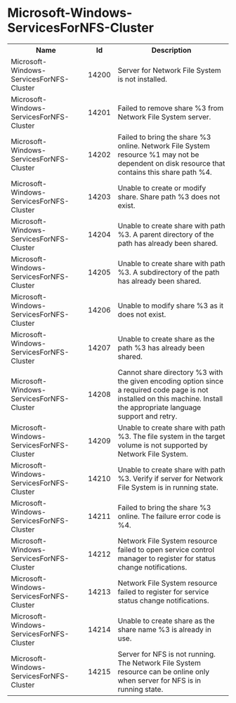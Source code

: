 # Microsoft-Windows-ServicesForNFS-Cluster

<table>
<colgroup><col/><col/><col/></colgroup>
<tr><th>Name</th><th>Id</th><th>Description</th></tr>
<tr><td>Microsoft-Windows-ServicesForNFS-Cluster</td><td>14200</td><td>Server for Network File System is not installed.</td></tr>
<tr><td>Microsoft-Windows-ServicesForNFS-Cluster</td><td>14201</td><td>Failed to remove share %3 from Network File System server.</td></tr>
<tr><td>Microsoft-Windows-ServicesForNFS-Cluster</td><td>14202</td><td>Failed to bring the share %3 online. Network File System resource %1 may not be dependent on disk resource that contains this share path %4.</td></tr>
<tr><td>Microsoft-Windows-ServicesForNFS-Cluster</td><td>14203</td><td>Unable to create or modify share. Share path %3 does not exist.</td></tr>
<tr><td>Microsoft-Windows-ServicesForNFS-Cluster</td><td>14204</td><td>Unable to create share with path %3. A parent directory of the path has already been shared.</td></tr>
<tr><td>Microsoft-Windows-ServicesForNFS-Cluster</td><td>14205</td><td>Unable to create share with path %3. A subdirectory of the path has already been shared.</td></tr>
<tr><td>Microsoft-Windows-ServicesForNFS-Cluster</td><td>14206</td><td>Unable to modify share %3 as it does not exist.</td></tr>
<tr><td>Microsoft-Windows-ServicesForNFS-Cluster</td><td>14207</td><td>Unable to create share as the path %3 has already been shared.</td></tr>
<tr><td>Microsoft-Windows-ServicesForNFS-Cluster</td><td>14208</td><td>Cannot share directory %3 with the given encoding option since a required code page is not installed on this machine. Install the appropriate language support and retry.</td></tr>
<tr><td>Microsoft-Windows-ServicesForNFS-Cluster</td><td>14209</td><td>Unable to create share with path %3. The file system in the target volume is not supported by Network File System.</td></tr>
<tr><td>Microsoft-Windows-ServicesForNFS-Cluster</td><td>14210</td><td>Unable to create share with path %3. Verify if server for Network File System is in running state.</td></tr>
<tr><td>Microsoft-Windows-ServicesForNFS-Cluster</td><td>14211</td><td>Failed to bring the share %3 online. The failure error code is %4.</td></tr>
<tr><td>Microsoft-Windows-ServicesForNFS-Cluster</td><td>14212</td><td>Network File System resource failed to open service control manager to register for status change notifications.</td></tr>
<tr><td>Microsoft-Windows-ServicesForNFS-Cluster</td><td>14213</td><td>Network File System resource failed to register for service status change notifications.</td></tr>
<tr><td>Microsoft-Windows-ServicesForNFS-Cluster</td><td>14214</td><td>Unable to create share as the share name %3 is already in use.</td></tr>
<tr><td>Microsoft-Windows-ServicesForNFS-Cluster</td><td>14215</td><td>Server for NFS is not running. The Network File System resource can be online only when server for NFS is in running state.</td></tr>
</table>
